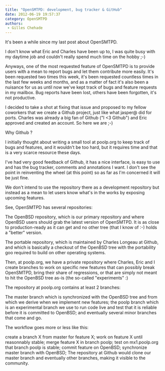```yaml
---
title: "OpenSMTPD: development, bug tracker & GitHub"
date: 2012-06-19 19:57:37
category: OpenSMTPD
authors:
 - Gilles Chehade
---
```


It's been a while since my last post about OpenSMTPD.

I don't know what Eric and Charles have been up to, I was quite busy with my daytime job and couldn't really spend much time on the hobby ;-)

Anyways, one of the most requested feature of OpenSMTPD is to provide users with a mean to report bugs and let them contribute more easily. It's been requested two times this week, it's been requested countless times in the last few weeks and months, and as a matter of fact it's also been a nuisance for us as until now we've kept track of bugs and feature requests in my mailbox. Bug reports have been lost, others have been forgotten, it's not productive.

I decided to take a shot at fixing that issue and proposed to my fellow coworkers that we create a Github project, just like what jasper@ did for ports. Charles was already a big fan of Github ("I <3 Github") and Eric approved and created an account. So here we are ;-)

Why Github ?

I initially thought about writing a small tool at poolp.org to keep track of bugs and features, and it wouldn't be too hard, but it requires time and that is a very scarce resource these days.

I've had very good feedback of Github, it has a nice interface, is easy to use and has the bug tracker, comments and annotations I want. I don't see the point in reinventing the wheel (at this point) so as far as I'm concerned it will be just fine.

We don't intend to use the repository there as a development repository but instead as a mean to let users know what's in the works by exposing upcoming features.

See, OpenSMTPD has several repositories:

The OpenBSD repository, which is our primary repository and where OpenBSD users should grab the latest version of OpenSMTPD. It is as close to production-ready as it can get and no other tree (that I know of :-) holds a "better" version.

The portable repository, which is maintained by Charles Longeau at Github, and which is basically a checkout of the OpenBSD tree with the portability goo required to build on other operating systems.

Then, at poolp.org, we have a private repository where Charles, Eric and I create branches to work on specific new features that can possibly break OpenSMTPD, bring their share of regressions, or that are simply not meant to hit the OpenBSD tree as-is (the so-called "experiments" :)

The repository at poolp.org contains at least 2 branches:

The master branch which is synchronized with the OpenBSD tree and from which we derive when we implement new features; the poolp branch which is an experimental branch we use to run code live and test that it is reliable before it is committed to OpenBSD; and eventually several minor branches that come and go.

The workflow goes more or less like this:

create a branch X from master for feature X;
work on feature X until reasonnably stable;
merge feature X in branch poolp;
test on mx1.poolp.org that branch poolp is stable;
commit feature on OpenBSD;
synchronize master branch with OpenBSD;
The repository at Github would clone our master branch and eventually other branches, making it visible to the community.
